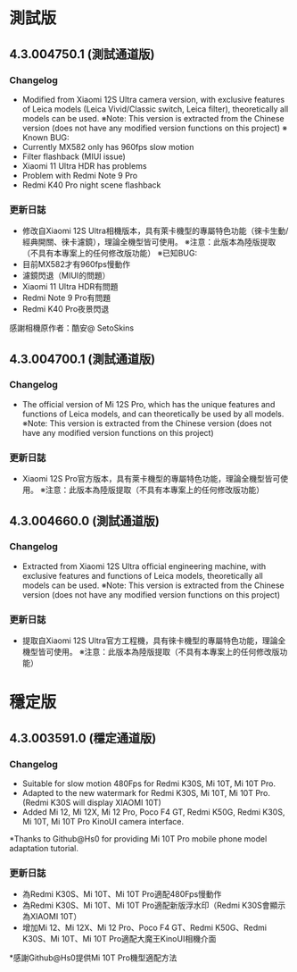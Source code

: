# 測試版
## 4.3.004750.1 (測試通道版)
### Changelog
- Modified from Xiaomi 12S Ultra camera version, with exclusive features of Leica models (Leica Vivid/Classic switch, Leica filter), theoretically all models can be used.
 ※Note: This version is extracted from the Chinese version (does not have any modified version functions on this project)
 ※ Known BUG:
 - Currently MX582 only has 960fps slow motion
 - Filter flashback (MIUI issue)
 - Xiaomi 11 Ultra HDR has problems
 - Problem with Redmi Note 9 Pro
 - Redmi K40 Pro night scene flashback

### 更新日誌
- 修改自Xiaomi 12S Ultra相機版本，具有萊卡機型的專屬特色功能（徠卡生動/經典開關、徠卡濾鏡），理論全機型皆可使用。
※注意：此版本為陸版提取（不具有本專案上的任何修改版功能）
※已知BUG:
- 目前MX582才有960fps慢動作
- 濾鏡閃退（MIUI的問題）
- Xiaomi 11 Ultra HDR有問題
- Redmi Note 9 Pro有問題
- Redmi K40 Pro夜景閃退

感謝相機原作者：酷安@ SetoSkins

## 4.3.004700.1 (測試通道版)
### Changelog
- The official version of Mi 12S Pro, which has the unique features and functions of Leica models, and can theoretically be used by all models.
※Note: This version is extracted from the Chinese version (does not have any modified version functions on this project)

### 更新日誌
- Xiaomi 12S Pro官方版本，具有萊卡機型的專屬特色功能，理論全機型皆可使用。
※注意：此版本為陸版提取（不具有本專案上的任何修改版功能）

## 4.3.004660.0 (測試通道版)
### Changelog
- Extracted from Xiaomi 12S Ultra official engineering machine, with exclusive features and functions of Leica models, theoretically all models can be used.
※Note: This version is extracted from the Chinese version (does not have any modified version functions on this project)

### 更新日誌
- 提取自Xiaomi 12S Ultra官方工程機，具有徠卡機型的專屬特色功能，理論全機型皆可使用。
※注意：此版本為陸版提取（不具有本專案上的任何修改版功能）

# 穩定版
## 4.3.003591.0 (穩定通道版)
### Changelog
- Suitable for slow motion 480Fps for Redmi K30S, Mi 10T, Mi 10T Pro.
- Adapted to the new watermark for Redmi K30S, Mi 10T, Mi 10T Pro. (Redmi K30S will display XIAOMI 10T)
- Added Mi 12, Mi 12X, Mi 12 Pro, Poco F4 GT, Redmi K50G, Redmi K30S, Mi 10T, Mi 10T Pro KinoUI camera interface.

*Thanks to Github@Hs0 for providing Mi 10T Pro mobile phone model adaptation tutorial.

### 更新日誌
- 為Redmi K30S、Mi 10T、Mi 10T Pro適配480Fps慢動作
- 為Redmi K30S、Mi 10T、Mi 10T Pro適配新版浮水印（Redmi K30S會顯示為XIAOMI 10T）
- 增加Mi 12、Mi 12X、Mi 12 Pro、Poco F4 GT、Redmi K50G、Redmi K30S、Mi 10T、Mi 10T Pro適配大魔王KinoUI相機介面

*感謝Github@Hs0提供Mi 10T Pro機型適配方法
